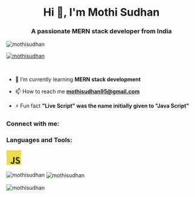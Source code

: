 <h1 align="center">Hi 👋, I'm Mothi Sudhan</h1>
<h3 align="center">A passionate MERN stack developer from India</h3>

<p align="left"> <img src="https://komarev.com/ghpvc/?username=mothisudhan&label=Profile%20views&color=0e75b6&style=flat" alt="mothisudhan" /> </p>

<p align="left"> <a href="https://github.com/ryo-ma/github-profile-trophy"><img src="https://github-profile-trophy.vercel.app/?username=mothisudhan" alt="mothisudhan" /></a> </p>

<p align="left"> <a href="https://twitter.com/" target="blank"><img src="https://img.shields.io/twitter/follow/?logo=twitter&style=for-the-badge" alt="" /></a> </p>

- 🌱 I’m currently learning **MERN stack development**

- 📫 How to reach me **mothisudhan95@gmail.com**

- ⚡ Fun fact **"Live Script" was the name initially given to "Java Script"**

<h3 align="left">Connect with me:</h3>
<p align="left">
</p>

<h3 align="left">Languages and Tools:</h3>
<p align="left"> <a href="https://developer.mozilla.org/en-US/docs/Web/JavaScript" target="_blank" rel="noreferrer"> <img src="https://raw.githubusercontent.com/devicons/devicon/master/icons/javascript/javascript-original.svg" alt="javascript" width="40" height="40"/> </a> </p>

<p><img align="left" src="https://github-readme-stats.vercel.app/api/top-langs?username=mothisudhan&show_icons=true&locale=en&layout=compact" alt="mothisudhan" /></p>

<p>&nbsp;<img align="center" src="https://github-readme-stats.vercel.app/api?username=mothisudhan&show_icons=true&locale=en" alt="mothisudhan" /></p>

<p><img align="center" src="https://github-readme-streak-stats.herokuapp.com/?user=mothisudhan&" alt="mothisudhan" /></p>
